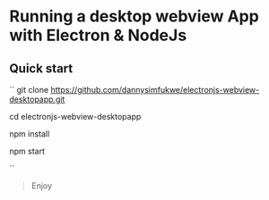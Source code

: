 # Running a desktop webview App with Electron & NodeJs

## Quick start

`` git clone https://github.com/dannysimfukwe/electronjs-webview-desktopapp.git

cd electronjs-webview-desktopapp

npm install

npm start

``

> Enjoy